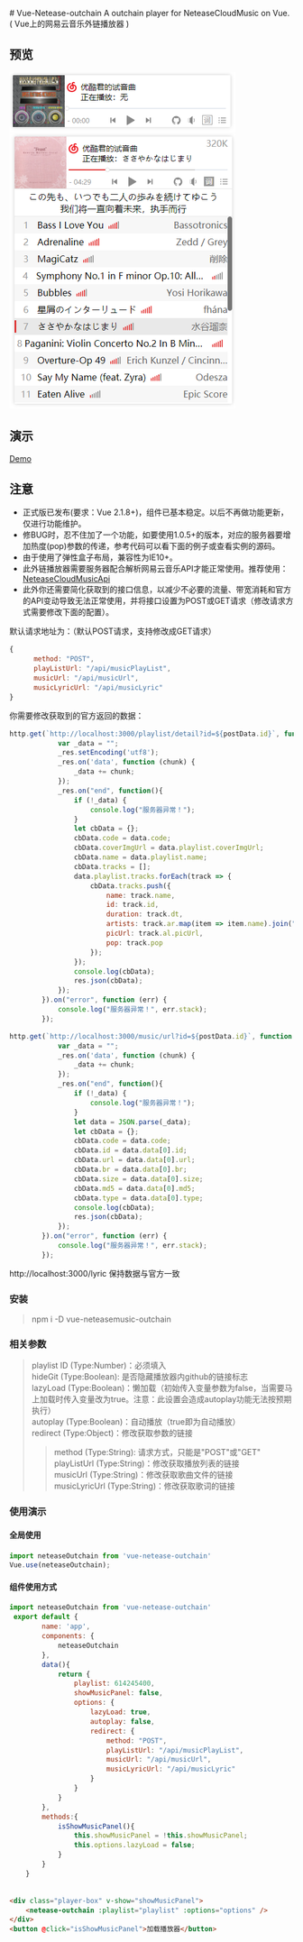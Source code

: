 ﻿﻿# Vue-Netease-outchain
A outchain player for NeteaseCloudMusic on Vue. ( Vue上的网易云音乐外链播放器 )

## 预览
![preview1](https://raw.githubusercontent.com/BugKun/vue-neteasemusic-outchain/master/preview1.png)
![preview2](https://raw.githubusercontent.com/BugKun/vue-neteasemusic-outchain/master/preview2.png)

## 演示
<a href="http://router.189club.xyz:22333" target="_blank">Demo</a><br>

## 注意
* 正式版已发布(要求：Vue 2.1.8+)，组件已基本稳定。以后不再做功能更新，仅进行功能维护。
* 修BUG时，忍不住加了一个功能，如要使用1.0.5+的版本，对应的服务器要增加热度(pop)参数的传递，参考代码可以看下面的例子或查看实例的源码。
* 由于使用了弹性盒子布局，兼容性为IE10+。
* 此外链播放器需要服务器配合解析网易云音乐API才能正常使用。推荐使用：<a href="https://github.com/Binaryify/NeteaseCloudMusicApi" target="_blank">NeteaseCloudMusicApi</a><br>
* 此外你还需要简化获取到的接口信息，以减少不必要的流量、带宽消耗和官方的API变动导致无法正常使用，并将接口设置为POST或GET请求（修改请求方式需要修改下面的配置）。

默认请求地址为：（默认POST请求，支持修改成GET请求）
```JavaScript
{
      method: "POST",
      playListUrl: "/api/musicPlayList",
      musicUrl: "/api/musicUrl",
      musicLyricUrl: "/api/musicLyric"
}
```
你需要修改获取到的官方返回的数据：
```JavaScript
http.get(`http://localhost:3000/playlist/detail?id=${postData.id}`, function (_res) {
            var _data = "";
            _res.setEncoding('utf8');
            _res.on('data', function (chunk) {
                _data += chunk;
            });
            _res.on("end", function(){
                if (!_data) {
                    console.log("服务器异常！");
                }
                let cbData = {};
                cbData.code = data.code;
                cbData.coverImgUrl = data.playlist.coverImgUrl;
                cbData.name = data.playlist.name;
                cbData.tracks = [];
                data.playlist.tracks.forEach(track => {
                    cbData.tracks.push({
                        name: track.name,
                        id: track.id,
                        duration: track.dt,
                        artists: track.ar.map(item => item.name).join(" / "),
                        picUrl: track.al.picUrl,
                        pop: track.pop
                    });
                });
                console.log(cbData);
                res.json(cbData);
            });
        }).on("error", function (err) {
            console.log("服务器异常！", err.stack);
        });
```
```JavaScript
http.get(`http://localhost:3000/music/url?id=${postData.id}`, function (_res) {
            var _data = "";
            _res.on('data', function (chunk) {
                _data += chunk;
            });
            _res.on("end", function(){
                if (!_data) {
                    console.log("服务器异常！");
                }
                let data = JSON.parse(_data);
                let cbData = {};
                cbData.code = data.code;
                cbData.id = data.data[0].id;
                cbData.url = data.data[0].url;
                cbData.br = data.data[0].br;
                cbData.size = data.data[0].size;
                cbData.md5 = data.data[0].md5;
                cbData.type = data.data[0].type;
                console.log(cbData);
                res.json(cbData);
            });
        }).on("error", function (err) {
            console.log("服务器异常！", err.stack);
        });
```
http://localhost:3000/lyric 保持数据与官方一致

### 安装
> npm i -D vue-neteasemusic-outchain

### 相关参数
> playlist ID (Type:Number)：必须填入<br>
> hideGit (Type:Boolean): 是否隐藏播放器内github的链接标志<br>
> lazyLoad (Type:Boolean)：懒加载（初始传入变量参数为false，当需要马上加载时传入变量改为true。注意：此设置会造成autoplay功能无法按预期执行）<br>
> autoplay (Type:Boolean)：自动播放（true即为自动播放）<br>
> redirect (Type:Object)：修改获取参数的链接<br>
>> method (Type:String): 请求方式，只能是"POST"或"GET"<br>
>> playListUrl (Type:String)：修改获取播放列表的链接<br>
>> musicUrl (Type:String)：修改获取歌曲文件的链接<br>
>> musicLyricUrl (Type:String)：修改获取歌词的链接<br>


### 使用演示
#### 全局使用
```JavaScript
import neteaseOutchain from 'vue-netease-outchain'
Vue.use(neteaseOutchain);    
```
#### 组件使用方式
```JavaScript
import neteaseOutchain from 'vue-netease-outchain'
 export default {
        name: 'app',
        components: {
            neteaseOutchain
        },
        data(){
            return {
                playlist: 614245400,
                showMusicPanel: false,
                options: {
                    lazyLoad: true,
                    autoplay: false,
                    redirect: {
                        method: "POST",
                        playListUrl: "/api/musicPlayList",
                        musicUrl: "/api/musicUrl",
                        musicLyricUrl: "/api/musicLyric"
                    }
                }
            }
        },
        methods:{
            isShowMusicPanel(){
                this.showMusicPanel = !this.showMusicPanel;
                this.options.lazyLoad = false;
            }
        }
    }
    
```
```HTML
<div class="player-box" v-show="showMusicPanel">
    <netease-outchain :playlist="playlist" :options="options" />
</div>
<button @click="isShowMusicPanel">加载播放器</button>
```
